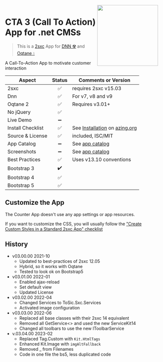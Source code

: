 <image src="app-icon.png" align="right" width="200px">

# CTA 3 (Call To Action) App for .net CMSs

> This is a [2sxc](https://2sxc.org) App for [DNN ☢️](https://www.dnnsoftware.com/) and [Oqtane 💧](https://www.oqtane.org/)

A Call-To-Action App to motivate customer interaction

| Aspect              | Status | Comments or Version |
| ------------------- | :----: | ------------------- |
| 2sxc                | ✅    | requires 2sxc v15.03
| Dnn                 | ✅    | For v7, v8 and v9
| Oqtane 2            | ✅    | Requires v3.01+
| No jQuery           | ✅    | 
| Live Demo           | ➖    |
| Install Checklist   | ✅    | See [Installation](https://azing.org/2sxc/r/wwLfP_ve) on [azing.org](https://azing.org/2sxc)
| Source & License    | ✅    | included, ISC/MIT
| App Catalog         | ➖    | See [app catalog](https://2sxc.org/en/apps/app/cta-v3-for-dnn-and-oqtane)
| Screenshots         | ➖    | See [app catalog](https://2sxc.org/en/apps/app/cta-v3-for-dnn-and-oqtane)
| Best Practices      | ✅    | Uses v13.10 conventions
| Bootstrap 3         | ✔️    | 
| Bootstrap 4         | ✅    |
| Bootstrap 5         | ✅    |


## Customize the App

The Counter App doesn't use any app settings or app resources.

If you want to customize the CSS, you will usually follow the ["Create Custom Styles in a Standard 2sxc App" checklist](https://azing.org/2sxc/r/gg_aB9FD)


## History

* v03.00.00 2021-10
    * Updated to best-practices of 2sxc 12.05
    * Hybrid, so it works with Oqtane
    * Tested to look ok on Bootstrap5
* v03.01.00 2022-01 
    * Enabled ajax-reload
    * Set default view
    * Updated License
* v03.02.00 2022-04 
    * Changed Services to ToSic.Sxc.Services
    * Activated image configuration
* v03.03.00 2022-06 
    * Replaced all base classes with their 2sxc 14 equivalent
    * Removed all GetService<> and used the new ServiceKit14
    * Changed all toolbars to use the new IToolbarService
* v.03.04.00 2023-02
    * Replaced Tag.Custom with `Kit.HtmlTags`
    * Enhanced Kit.Image with `imgAltFallback`
    * Removed _ from Filenames
    * Code in one file the bs5, less duplicated code
